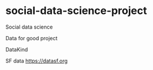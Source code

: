 # social-data-science-project

Social data science

Data for good project 

DataKind

SF data https://datasf.org
